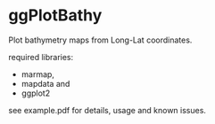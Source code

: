 # ggPlotBathy
Plot bathymetry maps from Long-Lat coordinates.

required libraries:
 - marmap,
 - mapdata and 
 - ggplot2
 
see example.pdf for details, usage and known issues.
